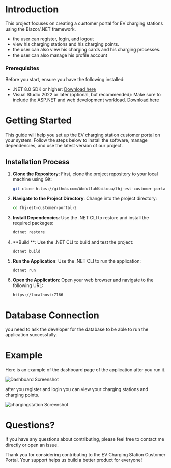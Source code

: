# Introduction 
This project focuses on creating a customer portal for EV charging stations using the Blazor/.NET framework.
- the user can register, login, and logout
- view his charging stations and his charging points.
- the user can also view his charging cards and his charging processes.
- the user can also manage his profile account


### Prerequisites

Before you start, ensure you have the following installed:
- .NET 8.0 SDK or higher: [Download here](https://dotnet.microsoft.com/download)
- Visual Studio 2022 or later (optional, but recommended): Make sure to include the ASP.NET and web development workload. [Download here](https://visualstudio.microsoft.com/de/downloads/)

# Getting Started

This guide will help you set up the EV charging station customer portal on your system. Follow the steps below to install the software, manage dependencies, and use the latest version of our project.

## Installation Process

1. **Clone the Repository**: First, clone the project repository to your local machine using Git:

   ```bash
   git clone https://github.com/AbdullahKaitoua/fhj-est-customer-portal-2.git 
2. **Navigate to the Project Directory**: Change into the project directory:

   ```bash
   cd fhj-est-customer-portal-2
3. **Install Dependencies**: Use the .NET CLI to restore and install the required packages:

   ```bash
   dotnet restore
4. **Build **: Use the .NET CLI to build and test the project:

   ```bash
   dotnet build
5. **Run the Application**: Use the .NET CLI to run the application:

   ```bash
   dotnet run
6. **Open the Application**: Open your web browser and navigate to the following URL:

   ```bash
   https://localhost:7166


# Database Connection
you need to ask the developer for the database to be able to run the application successfully.

# Example

Here is an example of the dashboard page of the application after you run it.

![Dashboard Screenshot](Home.png)

after you register and login you can view your charging stations and charging points.

![chargingstation Screenshot](chargingstation.png)

# Questions?

If you have any questions about contributing, please feel free to contact me directly or open an issue.

Thank you for considering contributing to the EV Charging Station Customer Portal. Your support helps us build a better product for everyone!